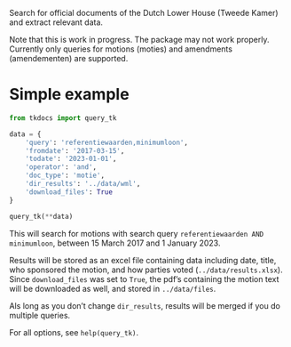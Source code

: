 Search for official documents of the Dutch Lower House (Tweede Kamer) and extract relevant data.

Note that this is work in progress. The package may not work properly. Currently only queries for motions (moties) and amendments (amendementen) are supported.

# Simple example

```python
from tkdocs import query_tk

data = {
    'query': 'referentiewaarden,minimumloon',
    'fromdate': '2017-03-15',
    'todate': '2023-01-01',
    'operator': 'and',
    'doc_type': 'motie',
    'dir_results': '../data/wml',
    'download_files': True
}

query_tk(**data)
```

This will search for motions with search query `referentiewaarden AND minimumloon`, between 15 March 2017 and 1 January 2023.

Results will be stored as an excel file containing data including date, title, who sponsored the motion, and how parties voted (`../data/results.xlsx`). Since `download_files` was set to `True`, the pdf’s containing the motion text will be downloaded as well, and stored in `../data/files`.

Als long as you don’t change `dir_results`, results will be merged if you do multiple queries.

For all options, see `help(query_tk)`.